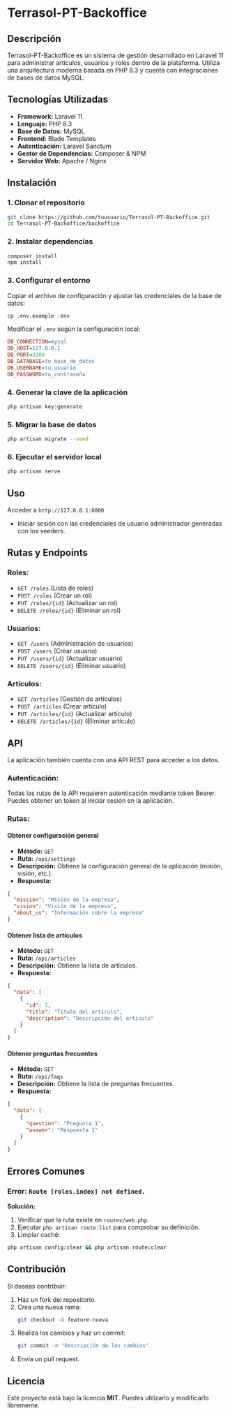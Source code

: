 # Terrasol-PT-Backoffice

## Descripción
Terrasol-PT-Backoffice es un sistema de gestión desarrollado en Laravel 11 para administrar artículos, usuarios y roles dentro de la plataforma. Utiliza una arquitectura moderna basada en PHP 8.3 y cuenta con integraciones de bases de datos MySQL.

## Tecnologías Utilizadas
- **Framework:** Laravel 11
- **Lenguaje:** PHP 8.3
- **Base de Datos:** MySQL
- **Frontend:** Blade Templates
- **Autenticación:** Laravel Sanctum
- **Gestor de Dependencias:** Composer & NPM
- **Servidor Web:** Apache / Nginx

## Instalación

### 1. Clonar el repositorio
```bash
git clone https://github.com/tuusuario/Terrasol-PT-Backoffice.git
cd Terrasol-PT-Backoffice/backoffice
```

### 2. Instalar dependencias
```bash
composer install
npm install
```

### 3. Configurar el entorno
Copiar el archivo de configuración y ajustar las credenciales de la base de datos:
```bash
cp .env.example .env
```
Modificar el `.env` según la configuración local:
```ini
DB_CONNECTION=mysql
DB_HOST=127.0.0.1
DB_PORT=3306
DB_DATABASE=tu_base_de_datos
DB_USERNAME=tu_usuario
DB_PASSWORD=tu_contraseña
```

### 4. Generar la clave de la aplicación
```bash
php artisan key:generate
```

### 5. Migrar la base de datos
```bash
php artisan migrate --seed
```

### 6. Ejecutar el servidor local
```bash
php artisan serve
```

## Uso
Acceder a `http://127.0.0.1:8000`
- Iniciar sesión con las credenciales de usuario administrador generadas con los seeders.

## Rutas y Endpoints

### Roles:
- `GET /roles` (Lista de roles)
- `POST /roles` (Crear un rol)
- `PUT /roles/{id}` (Actualizar un rol)
- `DELETE /roles/{id}` (Eliminar un rol)

### Usuarios:
- `GET /users` (Administración de usuarios)
- `POST /users` (Crear usuario)
- `PUT /users/{id}` (Actualizar usuario)
- `DELETE /users/{id}` (Eliminar usuario)

### Artículos:
- `GET /articles` (Gestión de artículos)
- `POST /articles` (Crear artículo)
- `PUT /articles/{id}` (Actualizar artículo)
- `DELETE /articles/{id}` (Eliminar artículo)

## API
La aplicación también cuenta con una API REST para acceder a los datos.

### Autenticación:
Todas las rutas de la API requieren autenticación mediante token Bearer. Puedes obtener un token al iniciar sesión en la aplicación.

### Rutas:
#### **Obtener configuración general**
- **Método:** `GET`
- **Ruta:** `/api/settings`
- **Descripción:** Obtiene la configuración general de la aplicación (misión, visión, etc.).
- **Respuesta:**
```json
{
  "mission": "Misión de la empresa",
  "vision": "Visión de la empresa",
  "about_us": "Información sobre la empresa"
}
```

#### **Obtener lista de artículos**
- **Método:** `GET`
- **Ruta:** `/api/articles`
- **Descripción:** Obtiene la lista de artículos.
- **Respuesta:**
```json
{
  "data": [
    {
      "id": 1,
      "title": "Título del artículo",
      "description": "Descripción del artículo"
    }
  ]
}
```

#### **Obtener preguntas frecuentes**
- **Método:** `GET`
- **Ruta:** `/api/faqs`
- **Descripción:** Obtiene la lista de preguntas frecuentes.
- **Respuesta:**
```json
{
  "data": [
    {
      "question": "Pregunta 1",
      "answer": "Respuesta 1"
    }
  ]
}
```

## Errores Comunes
### Error: `Route [roles.index] not defined.`
**Solución:**
1. Verificar que la ruta existe en `routes/web.php`.
2. Ejecutar `php artisan route:list` para comprobar su definición.
3. Limpiar caché:
```bash
php artisan config:clear && php artisan route:clear
```

## Contribución
Si deseas contribuir:
1. Haz un fork del repositorio.
2. Crea una nueva rama:
   ```bash
   git checkout -b feature-nueva
   ```
3. Realiza los cambios y haz un commit:
   ```bash
   git commit -m "Descripción de los cambios"
   ```
4. Envía un pull request.

## Licencia
Este proyecto está bajo la licencia **MIT**. Puedes utilizarlo y modificarlo libremente.

